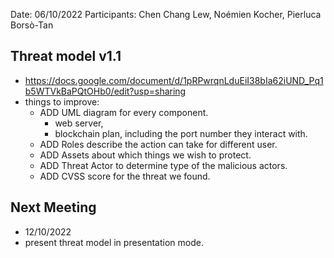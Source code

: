Date: 06/10/2022
Participants: Chen Chang Lew, Noémien Kocher, Pierluca Borsò-Tan

## Threat model v1.1
- https://docs.google.com/document/d/1pRPwrqnLduEiI38bIa62iUND_Pq1b5WTVkBaPQtOHb0/edit?usp=sharing
- things to improve:
    - ADD UML diagram for every component.
        - web server, 
        - blockchain plan, including the port number they interact with.
    - ADD Roles describe the action can take for different user.
    - ADD Assets about which things we wish to protect.
    - ADD Threat Actor to determine type of the malicious actors.
    - ADD CVSS score for the threat we found.

## Next Meeting
- 12/10/2022
- present threat model in presentation mode.
